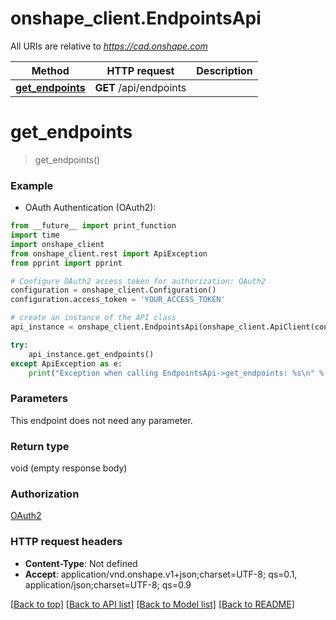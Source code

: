 # onshape_client.EndpointsApi

All URIs are relative to *https://cad.onshape.com*

Method | HTTP request | Description
------------- | ------------- | -------------
[**get_endpoints**](EndpointsApi.md#get_endpoints) | **GET** /api/endpoints | 


# **get_endpoints**
> get_endpoints()



### Example

* OAuth Authentication (OAuth2): 
```python
from __future__ import print_function
import time
import onshape_client
from onshape_client.rest import ApiException
from pprint import pprint

# Configure OAuth2 access token for authorization: OAuth2
configuration = onshape_client.Configuration()
configuration.access_token = 'YOUR_ACCESS_TOKEN'

# create an instance of the API class
api_instance = onshape_client.EndpointsApi(onshape_client.ApiClient(configuration))

try:
    api_instance.get_endpoints()
except ApiException as e:
    print("Exception when calling EndpointsApi->get_endpoints: %s\n" % e)
```

### Parameters
This endpoint does not need any parameter.

### Return type

void (empty response body)

### Authorization

[OAuth2](../README.md#OAuth2)

### HTTP request headers

 - **Content-Type**: Not defined
 - **Accept**: application/vnd.onshape.v1+json;charset=UTF-8; qs=0.1, application/json;charset=UTF-8; qs=0.9

[[Back to top]](#) [[Back to API list]](../README.md#documentation-for-api-endpoints) [[Back to Model list]](../README.md#documentation-for-models) [[Back to README]](../README.md)

